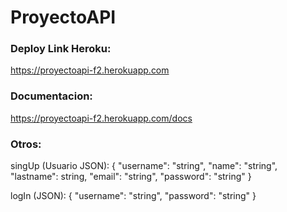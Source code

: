 # ProyectoAPI 

### Deploy Link Heroku:
https://proyectoapi-f2.herokuapp.com

### Documentacion:
https://proyectoapi-f2.herokuapp.com/docs

### Otros:
singUp (Usuario JSON):
{
  "username": "string",
  "name": "string",
  "lastname": string,
  "email": "string",
  "password": "string"
}

logIn (JSON):
{
  "username": "string",
  "password": "string"
}